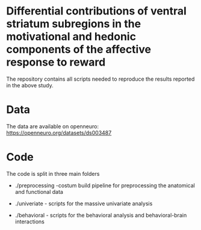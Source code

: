 # Differential contributions of ventral striatum subregions in the motivational and hedonic components of the affective response to reward

The repository contains all scripts needed to reproduce the results reported in the above study.

# Data

The data are available on openneuro: https://openneuro.org/datasets/ds003487

# Code

The code is split in three main folders
 
*  ./preprocessing -costum build pipeline for preprocessing the anatomical and functional data 
 
 * ./univeriate - scripts for the massive univariate analysis 
 
 * ./behavioral - scripts for the behavioral analysis and behavioral-brain interactions 



 
